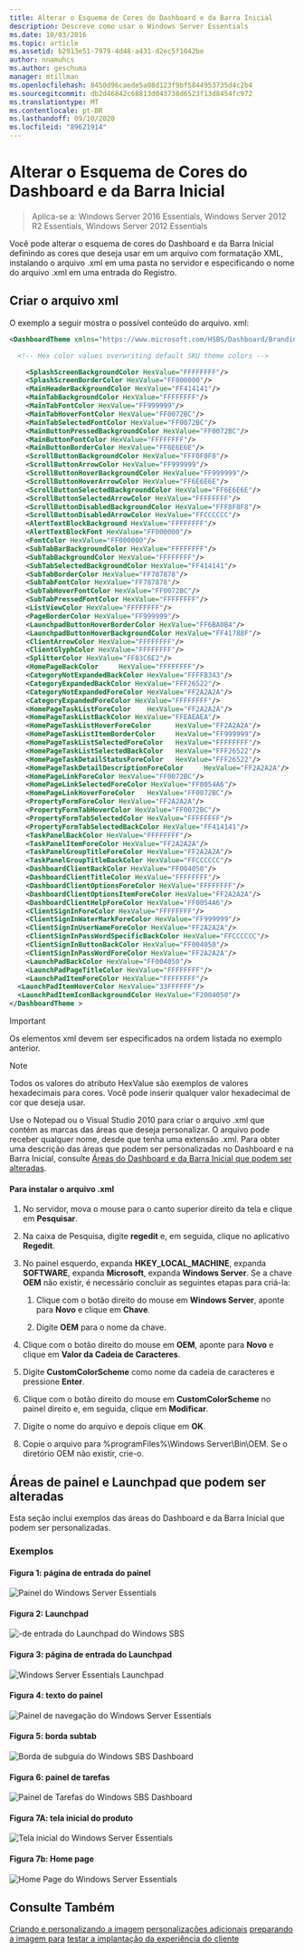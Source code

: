 ```yaml
---
title: Alterar o Esquema de Cores do Dashboard e da Barra Inicial
description: Descreve como usar o Windows Server Essentials
ms.date: 10/03/2016
ms.topic: article
ms.assetid: b2913e51-7979-4d48-a431-d2ec5f1042be
author: nnamuhcs
ms.author: geschuma
manager: mtillman
ms.openlocfilehash: 8450d96caede5a08d123f9bf5844953735d4c2b4
ms.sourcegitcommit: db2d46842c68813d043738d6523f13d8454fc972
ms.translationtype: MT
ms.contentlocale: pt-BR
ms.lasthandoff: 09/10/2020
ms.locfileid: "89621914"
---
```

# <a name="change-the-color-scheme-of-the-dashboard-and-launchpad"></a>Alterar o Esquema de Cores do Dashboard e da Barra Inicial

>Aplica-se a: Windows Server 2016 Essentials, Windows Server 2012 R2 Essentials, Windows Server 2012 Essentials

Você pode alterar o esquema de cores do Dashboard e da Barra Inicial definindo as cores que deseja usar em um arquivo com formatação XML, instalando o arquivo .xml em uma pasta no servidor e especificando o nome do arquivo .xml em uma entrada do Registro.

## <a name="create-the-xml-file"></a>Criar o arquivo xml
 O exemplo a seguir mostra o possível conteúdo do arquivo. xml:

```xml
<DashboardTheme xmlns="https://www.microsoft.com/HSBS/Dashboard/Branding/2010">

  <!-- Hex color values overwriting default SKU theme colors -->

    <SplashScreenBackgroundColor HexValue="FFFFFFFF"/>
    <SplashScreenBorderColor HexValue="FF000000"/>
    <MainHeaderBackgroundColor HexValue="FF414141"/>
    <MainTabBackgroundColor HexValue="FFFFFFFF"/>
    <MainTabFontColor HexValue="FF999999"/>
    <MainTabHoverFontColor HexValue="FF0072BC"/>
    <MainTabSelectedFontColor HexValue="FF0072BC"/>
    <MainButtonPressedBackgroundColor HexValue="FF0072BC"/>
    <MainButtonFontColor HexValue="FFFFFFFF"/>
    <MainButtonBorderColor HexValue="FF6E6E6E"/>
    <ScrollButtonBackgroundColor HexValue="FFF0F0F0"/>
    <ScrollButtonArrowColor HexValue="FF999999"/>
    <ScrollButtonHoverBackgroundColor HexValue="FF999999"/>
    <ScrollButtonHoverArrowColor HexValue="FF6E6E6E"/>
    <ScrollButtonSelectedBackgroundColor HexValue="FF6E6E6E"/>
    <ScrollButtonSelectedArrowColor HexValue="FFFFFFFF"/>
    <ScrollButtonDisabledBackgroundColor HexValue="FFF8F8F8"/>
    <ScrollButtonDisabledArrowColor HexValue="FFCCCCCC"/>
    <AlertTextBlockBackground HexValue="FFFFFFFF"/>
    <AlertTextBlockFont HexValue="FF000000"/>
    <FontColor HexValue="FF000000"/>
    <SubTabBarBackgroundColor HexValue="FFFFFFFF"/>
    <SubTabBackgroundColor HexValue="FFFFFFFF"/>
    <SubTabSelectedBackgroundColor HexValue="FF414141"/>
    <SubTabBorderColor HexValue="FF787878"/>
    <SubTabFontColor HexValue="FF787878"/>
    <SubTabHoverFontColor HexValue="FF0072BC"/>
    <SubTabPressedFontColor HexValue="FFFFFFFF"/>
    <ListViewColor HexValue="FFFFFFFF"/>
    <PageBorderColor HexValue="FF999999"/>   
    <LaunchpadButtonHoverBorderColor HexValue="FF6BA0B4"/>
    <LaunchpadButtonHoverBackgroundColor HexValue="FF41788F"/>
    <ClientArrowColor HexValue="FFFFFFFF"/>
    <ClientGlyphColor HexValue="FFFFFFFF"/>
    <SplitterColor HexValue="FF83C6E2"/>
    <HomePageBackColor     HexValue="FFFFFFFF"/>
    <CategoryNotExpandedBackColor HexValue="FFFFB343"/>
    <CategoryExpandedBackColor HexValue="FFF26522"/>
    <CategoryNotExpandedForeColor HexValue="FF2A2A2A"/>
    <CategoryExpandedForeColor HexValue="FFFFFFFF"/>
    <HomePageTaskListForeColor    HexValue="FF2A2A2A"/>
    <HomePageTaskListBackColor HexValue="FFEAEAEA"/>
    <HomePageTaskListHoverForeColor      HexValue="FF2A2A2A"/>
    <HomePageTaskListItemBorderColor     HexValue="FF999999"/>
    <HomePageTaskListSelectedForeColor   HexValue="FFFFFFFF"/>
    <HomePageTaskListSelectedBackColor   HexValue="FFF26522"/>
    <HomePageTaskDetailStatusForeColor   HexValue="FFF26522"/>
    <HomePageTaskDetailDescriptionForeColor     HexValue="FF2A2A2A"/>
    <HomePageLinkForeColor HexValue="FF0072BC"/>
    <HomePageLinkSelectedForeColor HexValue="FF0054A6"/>
    <HomePageLinkHoverForeColor   HexValue="FF0072BC"/>
    <PropertyFormForeColor HexValue="FF2A2A2A"/>
    <PropertyFormTabHoverColor HexValue="FF0072BC"/>
    <PropertyFormTabSelectedColor HexValue="FFFFFFFF"/>
    <PropertyFormTabSelectedBackColor HexValue="FF414141"/>
    <TaskPanelBackColor HexValue="FFFFFFFF"/>
    <TaskPanelItemForeColor HexValue="FF2A2A2A"/>
    <TaskPanelGroupTitleForeColor HexValue="FF2A2A2A"/>
    <TaskPanelGroupTitleBackColor HexValue="FFCCCCCC"/>
    <DashboardClientBackColor HexValue="FF004050"/>
    <DashboardClientTitleColor HexValue="FFFFFFFF"/>
    <DashboardClientOptionsForeColor HexValue="FFFFFFFF"/>
    <DashboardClientOptionsItemForeColor HexValue="FF2A2A2A"/>
    <DashboardClientHelpForeColor HexValue="FF0054A6"/>
    <ClientSignInForeColor HexValue="FFFFFFFF"/>
    <ClientSignInWaterMarkForeColor HexValue="FF999999"/>
    <ClientSignInUserNameForeColor HexValue="FF2A2A2A"/>
    <ClientSignInPassWordSpecificBackColor HexValue="FFCCCCCC"/>
    <ClientSignInButtonBackColor HexValue="FF004050"/>
    <ClientSignInPassWordForeColor HexValue="FF2A2A2A"/>
    <LaunchPadBackColor HexValue="FF004050"/>
    <LaunchPadPageTitleColor HexValue="FFFFFFFF"/>
    <LaunchPadItemForeColor HexValue="FFFFFFFF"/>
  <LaunchPadItemHoverColor HexValue="33FFFFFF"/>
  <LaunchPadItemIconBackgroundColor HexValue="F2004050"/>
</DashboardTheme >

```

> [!IMPORTANT]
>  Os elementos xml devem ser especificados na ordem listada no exemplo anterior.

> [!NOTE]
>  Todos os valores do atributo HexValue são exemplos de valores hexadecimais para cores. Você pode inserir qualquer valor hexadecimal de cor que deseja usar.

 Use o Notepad ou o Visual Studio 2010 para criar o arquivo .xml que contém as marcas das áreas que deseja personalizar. O arquivo pode receber qualquer nome, desde que tenha uma extensão .xml. Para obter uma descrição das áreas que podem ser personalizadas no Dashboard e na Barra Inicial, consulte [Áreas do Dashboard e da Barra Inicial que podem ser alteradas](Change-the-Color-Scheme-of-the-Dashboard-and-Launchpad.md#BKMK_Dashboard).

#### <a name="to-install-the-xml-file"></a>Para instalar o arquivo .xml

1.  No servidor, mova o mouse para o canto superior direito da tela e clique em **Pesquisar**.

2.  Na caixa de Pesquisa, digite **regedit** e, em seguida, clique no aplicativo **Regedit**.

3.  No painel esquerdo, expanda **HKEY_LOCAL_MACHINE**, expanda **SOFTWARE**, expanda **Microsoft**, expanda **Windows Server**. Se a chave **OEM** não existir, é necessário concluir as seguintes etapas para criá-la:

    1.  Clique com o botão direito do mouse em **Windows Server**, aponte para **Novo** e clique em **Chave**.

    2.  Digite **OEM** para o nome da chave.

4.  Clique com o botão direito do mouse em **OEM**, aponte para **Novo** e clique em **Valor da Cadeia de Caracteres**.

5.  Digite **CustomColorScheme** como nome da cadeia de caracteres e pressione **Enter**.

6.  Clique com o botão direito do mouse em **CustomColorScheme** no painel direito e, em seguida, clique em **Modificar**.

7.  Digite o nome do arquivo e depois clique em **OK**.

8.  Copie o arquivo para %programFiles%\Windows Server\Bin\OEM. Se o diretório OEM não existir, crie-o.

##  <a name="dashboard-and-launchpad-areas-that-can-be-changed"></a><a name="BKMK_Dashboard"></a> Áreas de painel e Launchpad que podem ser alteradas
 Esta seção inclui exemplos das áreas do Dashboard e da Barra Inicial que podem ser personalizadas.

### <a name="examples"></a>Exemplos

####  <a name="figure-1-sign-in-page-of-the-dashboard"></a><a name="BKMK_Figure1"></a> Figura 1: página de entrada do painel
 ![Painel do Windows Server Essentials](media/SBS8_ADK_Dashboard_Signin_RC.png "SBS8_ADK_Dashboard_Signin_RC")

####  <a name="figure-2-launchpad"></a><a name="BKMK_Figure2"></a> Figura 2: Launchpad
 ![&#45;de entrada do Launchpad do Windows SBS](media/SBS8_ADK_LaunchpadSignin2.png "SBS8_ADK_LaunchpadSignin2")

####  <a name="figure-3-sign-in-page-of-the-launchpad"></a><a name="BKMK_Figure3"></a> Figura 3: página de entrada do Launchpad
 ![Windows Server Essentials Launchpad](media/SBS8_ADK_Launchpad_Signin_RC.png "SBS8_ADK_Launchpad_Signin_RC")

####  <a name="figure-4-dashboard-text"></a><a name="BKMK_Figure4"></a> Figura 4: texto do painel
 ![Painel de navegação do Windows Server Essentials](media/SBS8_ADK_Navigation_RC.png "SBS8_ADK_Navigation_RC")

####  <a name="figure-5-subtab-border"></a><a name="BKMK_Figure5"></a> Figura 5: borda subtab
 ![Borda de subguia do Windows SBS Dashboard](media/SBS8_ADK_DashboardSubtabborder.png "SBS8_ADK_DashboardSubtabborder")

####  <a name="figure-6-task-pane"></a><a name="BKMK_Figure6"></a> Figura 6: painel de tarefas
 ![Painel de Tarefas do Windows SBS Dashboard](media/SBS8_ADK_DashboardTaskPane.png "SBS8_ADK_DashboardTaskPane")

####  <a name="figure-7a-product-splash-screen"></a><a name="BKMK_Figure9"></a> Figura 7A: tela inicial do produto
 ![Tela inicial do Windows Server Essentials](media/SBS8_ADK_productspalshscreen_RC.png "SBS8_ADK_productspalshscreen_RC")

#### <a name="figure-7b-home-page"></a>Figura 7b: Home page
 ![Home Page do Windows Server Essentials](media/SBS8_ADK_Dashboard_HomePage_RC.png "SBS8_ADK_Dashboard_HomePage_RC")

## <a name="see-also"></a>Consulte Também
 [Criando e personalizando a imagem](Creating-and-Customizing-the-Image.md) [personalizações adicionais](Additional-Customizations.md) [preparando a imagem para](Preparing-the-Image-for-Deployment.md) [testar a implantação da experiência do cliente](Testing-the-Customer-Experience.md)